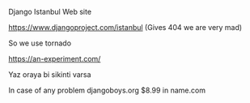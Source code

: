 Django Istanbul Web site

<https://www.djangoproject.com/istanbul> (Gives 404 we are very mad)

So we use tornado

<https://an-experiment.com/>

Yaz oraya bi sikinti varsa

In case of any problem djangoboys.org $8.99 in name.com
